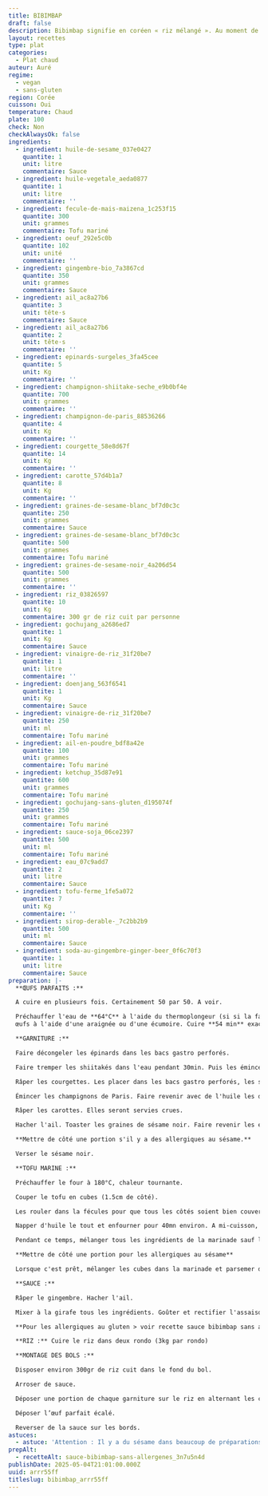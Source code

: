```yaml
---
title: BIBIMBAP
draft: false
description: Bibimbap signifie en coréen « riz mélangé ». Au moment de la dégustation, chaque convive mélange son bol.
layout: recettes
type: plat
categories:
  - Plat chaud
auteur: Auré
regime:
  - vegan
  - sans-gluten
region: Corée
cuisson: Oui
temperature: Chaud
plate: 100
check: Non
checkAlwaysOk: false
ingredients:
  - ingredient: huile-de-sesame_037e0427
    quantite: 1
    unit: litre
    commentaire: Sauce
  - ingredient: huile-vegetale_aeda0877
    quantite: 1
    unit: litre
    commentaire: ''
  - ingredient: fecule-de-mais-maizena_1c253f15
    quantite: 300
    unit: grammes
    commentaire: Tofu mariné
  - ingredient: oeuf_292e5c0b
    quantite: 102
    unit: unité
    commentaire: ''
  - ingredient: gingembre-bio_7a3867cd
    quantite: 350
    unit: grammes
    commentaire: Sauce
  - ingredient: ail_ac8a27b6
    quantite: 3
    unit: tête·s
    commentaire: Sauce
  - ingredient: ail_ac8a27b6
    quantite: 2
    unit: tête·s
    commentaire: ''
  - ingredient: epinards-surgeles_3fa45cee
    quantite: 5
    unit: Kg
    commentaire: ''
  - ingredient: champignon-shiitake-seche_e9b0bf4e
    quantite: 700
    unit: grammes
    commentaire: ''
  - ingredient: champignon-de-paris_88536266
    quantite: 4
    unit: Kg
    commentaire: ''
  - ingredient: courgette_58e8d67f
    quantite: 14
    unit: Kg
    commentaire: ''
  - ingredient: carotte_57d4b1a7
    quantite: 8
    unit: Kg
    commentaire: ''
  - ingredient: graines-de-sesame-blanc_bf7d0c3c
    quantite: 250
    unit: grammes
    commentaire: Sauce
  - ingredient: graines-de-sesame-blanc_bf7d0c3c
    quantite: 500
    unit: grammes
    commentaire: Tofu mariné
  - ingredient: graines-de-sesame-noir_4a206d54
    quantite: 500
    unit: grammes
    commentaire: ''
  - ingredient: riz_03826597
    quantite: 10
    unit: Kg
    commentaire: 300 gr de riz cuit par personne
  - ingredient: gochujang_a2686ed7
    quantite: 1
    unit: Kg
    commentaire: Sauce
  - ingredient: vinaigre-de-riz_31f20be7
    quantite: 1
    unit: litre
    commentaire: ''
  - ingredient: doenjang_563f6541
    quantite: 1
    unit: Kg
    commentaire: Sauce
  - ingredient: vinaigre-de-riz_31f20be7
    quantite: 250
    unit: ml
    commentaire: Tofu mariné
  - ingredient: ail-en-poudre_bdf8a42e
    quantite: 100
    unit: grammes
    commentaire: Tofu mariné
  - ingredient: ketchup_35d87e91
    quantite: 600
    unit: grammes
    commentaire: Tofu mariné
  - ingredient: gochujang-sans-gluten_d195074f
    quantite: 250
    unit: grammes
    commentaire: Tofu mariné
  - ingredient: sauce-soja_06ce2397
    quantite: 500
    unit: ml
    commentaire: Tofu mariné
  - ingredient: eau_07c9add7
    quantite: 2
    unit: litre
    commentaire: Sauce
  - ingredient: tofu-ferme_1fe5a072
    quantite: 7
    unit: Kg
    commentaire: ''
  - ingredient: sirop-derable-_7c2bb2b9
    quantite: 500
    unit: ml
    commentaire: Sauce
  - ingredient: soda-au-gingembre-ginger-beer_0f6c70f3
    quantite: 1
    unit: litre
    commentaire: Sauce
preparation: |-
  **ŒUFS PARFAITS :**

  A cuire en plusieurs fois. Certainement 50 par 50. A voir.

  Préchauffer l'eau de **64°C** à l'aide du thermoplongeur (si si la famille!). Plonger les 
  œufs à l'aide d'une araignée ou d'une écumoire. Cuire **54 min** exactement! Retirer les œufs à l'écumoire. Réserver.

  **GARNITURE :** 

  Faire décongeler les épinards dans les bacs gastro perforés.

  Faire tremper les shiitakés dans l'eau pendant 30min. Puis les émincer.

  Râper les courgettes. Les placer dans les bacs gastro perforés, les saler afin qu'elles perdent leur eau. Plus tard, bien les essorer à la main (propre). Elles seront servies crues.

  Émincer les champignons de Paris. Faire revenir avec de l'huile les deux sortes de champignons à feu vif dans le wok. Saler.

  Râper les carottes. Elles seront servies crues.

  Hacher l'ail. Toaster les graines de sésame noir. Faire revenir les épinards au wok. Verser l'ail en fin de cuisson.

  **Mettre de côté une portion s'il y a des allergiques au sésame.**

  Verser le sésame noir.

  **TOFU MARINE :**

  Préchauffer le four à 180°C, chaleur tournante.

  Couper le tofu en cubes (1.5cm de côté).

  Les rouler dans la fécules pour que tous les côtés soient bien couverts. Déposer sur plaques de cuisson sulfurisées.

  Napper d'huile le tout et enfourner pour 40mn environ. A mi-cuisson, les tourner pour que le dessous des cubes soit au dessus. Les cubes devraient avoir gonflé, si ce n'est pas le cas laisser encore un peu au four.

  Pendant ce temps, mélanger tous les ingrédients de la marinade sauf le sésame. Attention le Gochujang doit être sans gluten!

  **Mettre de côté une portion pour les allergiques au sésame**

  Lorsque c'est prêt, mélanger les cubes dans la marinade et parsemer de sésame blanc 

  **SAUCE :**

  Râper le gingembre. Hacher l'ail.

  Mixer à la girafe tous les ingrédients. Goûter et rectifier l'assaisonnement. Si la sauce est trop épaisse, la délayer avec plus d'eau.

  **Pour les allergiques au gluten > voir recette sauce bibimbap sans allergènes.**

  **RIZ :** Cuire le riz dans deux rondo (3kg par rondo)

  **MONTAGE DES BOLS :** 

  Disposer environ 300gr de riz cuit dans le fond du bol. 

  Arroser de sauce.

  Déposer une portion de chaque garniture sur le riz en alternant les couleurs.

  Déposer l’œuf parfait écalé.

  Reverser de la sauce sur les bords.
astuces:
  - astuce: 'Attention : Il y a du sésame dans beaucoup de préparations. Et il y a du gluten dans le gochujan et le doenjang.'
prepAlt:
  - recetteAlt: sauce-bibimbap-sans-allergenes_3n7u5n4d
publishDate: 2025-05-04T21:01:00.000Z
uuid: arrr55ff
titleslug: bibimbap_arrr55ff
---
```

